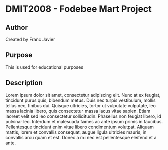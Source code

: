# DMIT2008 - Fodebee Mart Project

## Author
Created by Franc Javier

## Purpose
This is used for educational purposes

## Description
Lorem ipsum dolor sit amet, consectetur adipiscing elit. Nunc at ex feugiat, tincidunt purus quis, bibendum metus. Duis nec turpis vestibulum, mollis tellus nec, finibus dui. Quisque ultricies, tortor ut vulputate vulputate, leo massa lacinia libero, quis consectetur massa lacus vitae sapien. Etiam laoreet velit sed leo consectetur sollicitudin. Phasellus non feugiat libero, id pulvinar leo. Interdum et malesuada fames ac ante ipsum primis in faucibus. Pellentesque tincidunt enim vitae libero condimentum volutpat. Aliquam mattis, lorem et convallis consequat, augue ligula ultricies mauris, in convallis arcu quam et est. Donec a mi nec est pellentesque eleifend et a ante. 
